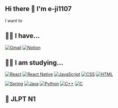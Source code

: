 ## Hi there 👋 I'm e-ji1107

I want to 

## 🧑‍💻 I have...
[![Gmail](https://img.shields.io/badge/-Gmail-D14836?style=flat&logo=gmail&logoColor=white)](mailto:your-email@gmail.com)
[![Notion](https://img.shields.io/badge/Notion-000000?style=flat&logo=notion&logoColor=white)](https://www.notion.so)

## 🧑‍💻 I am studying...
[![React](https://img.shields.io/badge/React-61DAFB?style=flat&logo=react&logoColor=black)](https://reactjs.org/)
[![React Native](https://img.shields.io/badge/React_Native-61DAFB?style=flat&logo=react&logoColor=black)](https://reactnative.dev/)
[![JavaScript](https://img.shields.io/badge/JavaScript-F7DF1E?style=flat&logo=javascript&logoColor=black)](https://developer.mozilla.org/en-US/docs/Web/JavaScript)
[![CSS](https://img.shields.io/badge/CSS-1572B6?style=flat&logo=css3&logoColor=white)](https://www.w3.org/Style/CSS/)
[![HTML](https://img.shields.io/badge/HTML-E34F26?style=flat&logo=html5&logoColor=white)](https://developer.mozilla.org/en-US/docs/Web/HTML)

[![Spring](https://img.shields.io/badge/Spring-6DB33F?style=flat&logo=spring&logoColor=white)](https://spring.io/)
[![Java](https://img.shields.io/badge/Java-007396?style=flat&logo=java&logoColor=white)](https://www.java.com/en/)
[![Python](https://img.shields.io/badge/Python-3776AB?style=flat&logo=python&logoColor=white)](https://www.python.org/)
[![C++](https://img.shields.io/badge/C%2B%2B-00599C?style=flat&logo=c%2B%2B&logoColor=white)](https://isocpp.org/)
[![C](https://img.shields.io/badge/C-00599C?style=flat&logo=c&logoColor=white)](https://en.wikipedia.org/wiki/C_(programming_language))

## 📝 JLPT N1

